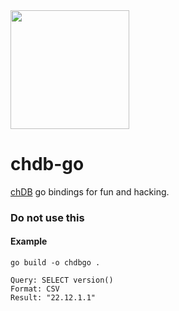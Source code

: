 <a href="https://chdb.fly.dev" target="_blank">
  <img src="https://user-images.githubusercontent.com/1423657/232511039-480548f7-2e51-4a33-949b-15e0a2a79d9c.png" width=190 />
</a>

# chdb-go
[chDB](https://github.com/auxten/chdb) go bindings for fun and hacking.

### Do not use this

#### Example
```
go build -o chdbgo .
```
```
Query: SELECT version()
Format: CSV
Result: "22.12.1.1"
```
